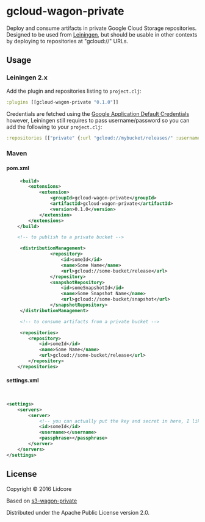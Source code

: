# gcloud-wagon-private

Deploy and consume artifacts in private Google Cloud Storage repositories. Designed to
be used from [Leiningen](https://github.com/technomancy/leiningen),
but should be usable in other contexts by deploying to repositories at
"gcloud://" URLs.

## Usage

### Leiningen 2.x

Add the plugin and repositories listing to `project.clj`:

```clj
:plugins [[gcloud-wagon-private "0.1.0"]]
```

Credentials are fetched using the [Google Application Default Credentials](https://developers.google.com/identity/protocols/application-default-credentials)
however, Leiningen still requires to pass username/password so you can add the following to your
`project.clj`:

```clj
:repositories [["private" {:url "gcloud://mybucket/releases/" :username "" :password ""}]]
```

### Maven

#### pom.xml

```xml
     <build>
        <extensions>
            <extension>
                <groupId>gcloud-wagon-private</groupId>
                <artifactId>gcloud-wagon-private</artifactId>
                <version>0.1.0</version>
            </extension>
        </extensions>
    </build>

    <!-- to publish to a private bucket -->

     <distributionManagement>
                <repository>
                    <id>someId</id>
                    <name>Some Name</name>
                    <url>gcloud://some-bucket/release</url>
                </repository>
                <snapshotRepository>
                    <id>someSnapshotId</id>
                    <name>Some Snapshot Name</name>
                    <url>gcloud://some-bucket/snapshot</url>
                </snapshotRepository>
     </distributionManagement>

     <!-- to consume artifacts from a private bucket -->

     <repositories>
        <repository>
            <id>someId</id>
            <name>Some Name</name>
            <url>gcloud://some-bucket/release</url>
        </repository>
    </repositories>


```

#### settings.xml



```xml


<settings>
    <servers>
        <server>
            <!-- you can actually put the key and secret in here, I like to get them from the env -->
            <id>someId</id>
            <username></username>
            <passphrase></passphrase>
        </server>
    </servers>
</settings>

```

## License

Copyright © 2016 Lidcore

Based on [s3-wagon-private](https://github.com/technomancy/s3-wagon-private)

Distributed under the Apache Public License version 2.0.
